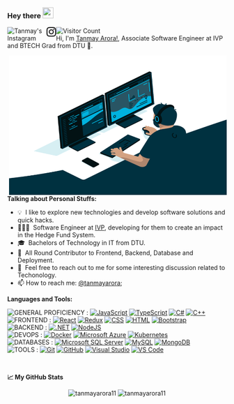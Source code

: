 ### Hey there <img src="https://media.giphy.com/media/hvRJCLFzcasrR4ia7z/giphy.gif" height="25px" width="25px">

<a href="https://www.instagram.com/tanmay.arora11/">
  <img align="left" alt="Tanmay's Instagram" width="90px" src="https://custom-icon-badges.demolab.com/badge/Linkedin-29062025?logo=linkedin-img-29062025&logoColor=fff" />
</a>

<a href="https://www.instagram.com/tanmay.arora11/">
  <img align="left" alt="Tanmay's Instagram" width="22px" src="https://raw.githubusercontent.com/zenPidgin/instagram_svg/8330bc7954493d18badc36dd73b4958130edb0a0/instagram.svg" />
</a>

![Visitor Count](https://profile-counter.glitch.me/tanmayarora11.tanmayarora11/count.svg)
<br />
Hi, I'm [Tanmay Arora!](https://tanmayarora11.github.io/), Associate Software Engineer at IVP and BTECH Grad from DTU 🚀.

  <img align="right" alt="GIF" src="https://github.com/tanmayarora11/tanmayarora11/blob/main/coding.gif?raw=true" width="500" height="320" />
  
**Talking about Personal Stuffs:**

- 💡 &nbsp;I like to explore new technologies and develop software solutions and quick hacks.
- 👨🏽‍💻 &nbsp;Software Engineer at [IVP](https://www.ivp.in/), developing for them to create an impact in the Hedge Fund System.
- 🎓 &nbsp;Bachelors of Technology in IT from DTU.
- 🌱 &nbsp;All Round Contributor to Frontend, Backend, Database and Deployment.
- 💬 &nbsp;Feel free to reach out to me for some interesting discussion related to Techonology.
- 📫 How to reach me: [@tanmayarora](https://www.linkedin.com/in/tanmay-arora-751319197/);

**Languages and Tools:**  

![GENERAL PROFICIENCY : ](http://img.shields.io/badge/-General%20Proficiency-grey?style=flat-square)
[![JavaScript](https://img.shields.io/badge/JavaScript-F7DF1E?logo=javascript&logoColor=000)](#)
[![TypeScript](https://img.shields.io/badge/TypeScript-3178C6?logo=typescript&logoColor=fff)](#)
[![C#](https://custom-icon-badges.demolab.com/badge/C%23-%23239120.svg?logo=cshrp&logoColor=white)](#)
[![C++](https://img.shields.io/badge/C++-%2300599C.svg?logo=c%2B%2B&logoColor=white)](#)
<br/>
![FRONTEND : ](http://img.shields.io/badge/-Frontend-grey?style=flat-square) 
[![React](https://img.shields.io/badge/React-%2320232a.svg?logo=react&logoColor=%2361DAFB)](#) 
[![Redux](https://img.shields.io/badge/Redux-764ABC?logo=redux&logoColor=fff)](#) 
[![CSS](https://img.shields.io/badge/CSS-639?logo=css&logoColor=fff)](#)
[![HTML](https://img.shields.io/badge/HTML-%23E34F26.svg?logo=html5&logoColor=white)](#)
[![Bootstrap](https://img.shields.io/badge/Bootstrap-7952B3?logo=bootstrap&logoColor=fff)](#)
<br/>
![BACKEND : ](http://img.shields.io/badge/-Backend-grey?style=flat-square)
[![.NET](https://img.shields.io/badge/.NET-512BD4?logo=dotnet&logoColor=fff)](#)
[![NodeJS](https://img.shields.io/badge/Node.js-6DA55F?logo=node.js&logoColor=white)](#)
<br/>
![DEVOPS : ](http://img.shields.io/badge/-Backend-grey?style=flat-square)
[![Docker](https://img.shields.io/badge/Docker-2496ED?logo=docker&logoColor=fff)](#)
[![Microsoft Azure](https://custom-icon-badges.demolab.com/badge/Microsoft%20Azure-0089D6?logo=msazure&logoColor=white)](#)
[![Kubernetes](https://img.shields.io/badge/Kubernetes-326CE5?logo=kubernetes&logoColor=fff)](#)
<br/>
![DATABASES : ](http://img.shields.io/badge/-Databases-grey?style=flat-square)
[![Microsoft SQL Server](https://custom-icon-badges.demolab.com/badge/Microsoft%20SQL%20Server-CC2927?logo=mssqlserver-white&logoColor=white)](#)
[![MySQL](https://img.shields.io/badge/MySQL-4479A1?logo=mysql&logoColor=fff)](#)
[![MongoDB](https://img.shields.io/badge/MongoDB-%234ea94b.svg?logo=mongodb&logoColor=white)](#)
<br/>
![TOOLS : ](http://img.shields.io/badge/-Tools-grey?style=flat-square)
[![Git](https://img.shields.io/badge/-Git-black?style=flat-square&logo=git&logoColor=F05032)](#)
[![GitHub](https://img.shields.io/badge/-GitHub-black?style=flat-square&logo=github)](#)
[![Visual Studio](https://custom-icon-badges.demolab.com/badge/Visual%20Studio-5C2D91.svg?&logo=visualstudio&logoColor=white)](#)
[![VS Code](http://img.shields.io/badge/-VS%20Code-black?style=flat-square&logo=visual-studio-code&logoColor=007ACC)](#)

<br/>

**📈 My GitHub Stats**


<p align="center"> <img src="https://github-readme-stats.vercel.app/api?username=tanmayarora11&show_icons=true&theme=gotham" alt="tanmayarora11" />
<img src="https://github-readme-stats.vercel.app/api/top-langs/?username=tanmayarora11&layout=compact&show_icons=true&theme=gotham" alt="tanmayarora11" />
</p>

<!--
**tanmayarora11/tanmayarora11** is a ✨ _special_ ✨ repository because its `README.md` (this file) appears on your GitHub profile.

Here are some ideas to get you started:

- 🔭 I’m currently working on ...
- 🌱 I’m currently learning ...
- 👯 I’m looking to collaborate on ...
- 🤔 I’m looking for help with ...
- 💬 Ask me about ...
- 📫 How to reach me: ...
- 😄 Pronouns: ...
- ⚡ Fun fact: ...
-->
